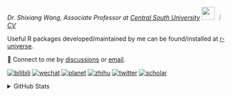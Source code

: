 
<p><em>Dr. Shixiang Wang, Associate Professor at <a href="https://en.csu.edu.cn/">Central South University</a> <img src="https://media.giphy.com/media/WUlplcMpOCEmTGBtBW/giphy.gif" width="30">  ｜ <a href="https://shixiangwang.github.io/cv-shixiang/">CV</a>
</em></p>

Useful R packages developed/maintained by me can be found/installed at [r-universe](https://shixiangwang.r-universe.dev/).

💬 Connect to me by
[discussions](https://github.com/ShixiangWang/self-study/discussions) or [email](mailto:shixiang1994wang@gmail.com). 

[![bilibili](https://img.shields.io/badge/王诗翔-B站-yellow)](https://space.bilibili.com/11553374) [![wechat](https://img.shields.io/badge/王诗翔-微信公众号-important)](https://shixiangwang.github.io/home/logo/qrcode.jpg) [![planet](https://img.shields.io/badge/王诗翔-知识星球-blueviolet)](https://t.zsxq.com/rBqbIei)  [![zhihu](https://img.shields.io/badge/王诗翔-知乎-blue)](https://www.zhihu.com/people/shixiangwang) [![twitter](https://img.shields.io/badge/WangShxiang-twitter-ff69b4)](https://twitter.com/WangShxiang) [![scholar](https://img.shields.io/badge/ShixiangWang-Scholar-00ffff)](https://scholar.google.com/citations?user=FvNp0NkAAAAJ) 

<details>
 
<summary>GitHub Stats</summary>


<!--START_SECTION:waka-->
**🐱 My GitHub Data** 

> 📦 5.0 MB Used in GitHub's Storage 
 > 
> 🏆 516 Contributions in the Year 2025
 > 
> 🚫 Not Opted to Hire
 > 
> 📜 100 Public Repositories 
 > 
> 🔑 30 Private Repositories 
 > 
**I'm an Early 🐤** 

```text
🌞 Morning                2290 commits        ████░░░░░░░░░░░░░░░░░░░░░   16.73 % 
🌆 Daytime                5833 commits        ███████████░░░░░░░░░░░░░░   42.61 % 
🌃 Evening                4628 commits        ████████░░░░░░░░░░░░░░░░░   33.81 % 
🌙 Night                  937 commits         ██░░░░░░░░░░░░░░░░░░░░░░░   06.85 % 
```
📅 **I'm Most Productive on Tuesday** 

```text
Monday                   2163 commits        ████░░░░░░░░░░░░░░░░░░░░░   15.80 % 
Tuesday                  2518 commits        █████░░░░░░░░░░░░░░░░░░░░   18.40 % 
Wednesday                2294 commits        ████░░░░░░░░░░░░░░░░░░░░░   16.76 % 
Thursday                 2208 commits        ████░░░░░░░░░░░░░░░░░░░░░   16.13 % 
Friday                   2071 commits        ████░░░░░░░░░░░░░░░░░░░░░   15.13 % 
Saturday                 1049 commits        ██░░░░░░░░░░░░░░░░░░░░░░░   07.66 % 
Sunday                   1385 commits        ███░░░░░░░░░░░░░░░░░░░░░░   10.12 % 
```


**I Mostly Code in R** 

```text
R                        85 repos            ██████████████░░░░░░░░░░░   54.49 % 
HTML                     24 repos            ████░░░░░░░░░░░░░░░░░░░░░   15.38 % 
JavaScript               9 repos             █░░░░░░░░░░░░░░░░░░░░░░░░   05.77 % 
Python                   7 repos             █░░░░░░░░░░░░░░░░░░░░░░░░   04.49 % 
Lua                      1 repo              ░░░░░░░░░░░░░░░░░░░░░░░░░   00.64 % 
```




 Last Updated on 23/07/2025 19:01:16 UTC
<!--END_SECTION:waka-->

> These Readme stats are generated using github action [awesome-readme-stats](https://github.com/anmol098/waka-readme-stats)

-----

**NOTE: Top languages does not indicate my skill level or anything like that. It is just a metric of which languages have been hosted by me on GitHub based on the usage across repositories.**

</details>
